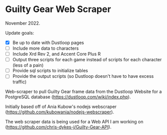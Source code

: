 # Guilty Gear Web Scraper

November 2022.

Update goals:
- [x] Be up to date with Dustloop pages
- [ ] Include more data to characters
- [ ] Include Xrd Rev 2, and Accent Core Plus R
- [ ] Output three scripts for each game instead of scripts for each character (less of a pain)
- [ ] Provide sql scripts to initialize tables
- [ ] Provide the output scripts (so Dustloop doesn't have to have excess traffic)

Web-scraper to pull Guilty Gear frame data from the Dustloop Website for a PostgreSQL database (https://dustloop.com/wiki/index.php).

Initially based off of Ania Kubow's nodejs webscraper (https://github.com/kubowania/nodejs-webscraper).

The web scraper data is being used for a Web API I am working on (https://github.com/chris-dykes-j/Guilty-Gear-API).

